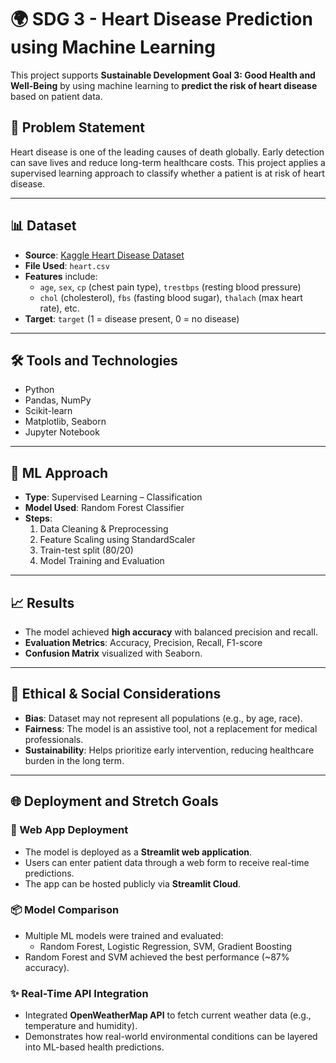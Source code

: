 # 🌍 SDG 3 - Heart Disease Prediction using Machine Learning

This project supports **Sustainable Development Goal 3: Good Health and Well-Being** by using machine learning to **predict the risk of heart disease** based on patient data.

## 🧠 Problem Statement

Heart disease is one of the leading causes of death globally. Early detection can save lives and reduce long-term healthcare costs. This project applies a supervised learning approach to classify whether a patient is at risk of heart disease.

---

## 📊 Dataset

- **Source**: [Kaggle Heart Disease Dataset](https://www.kaggle.com/)
- **File Used**: `heart.csv`
- **Features** include:
  - `age`, `sex`, `cp` (chest pain type), `trestbps` (resting blood pressure)
  - `chol` (cholesterol), `fbs` (fasting blood sugar), `thalach` (max heart rate), etc.
- **Target**: `target` (1 = disease present, 0 = no disease)

---

## 🛠️ Tools and Technologies

- Python
- Pandas, NumPy
- Scikit-learn
- Matplotlib, Seaborn
- Jupyter Notebook

---

## 🚀 ML Approach

- **Type**: Supervised Learning – Classification
- **Model Used**: Random Forest Classifier
- **Steps**:
  1. Data Cleaning & Preprocessing
  2. Feature Scaling using StandardScaler
  3. Train-test split (80/20)
  4. Model Training and Evaluation

---

## 📈 Results

- The model achieved **high accuracy** with balanced precision and recall.
- **Evaluation Metrics**: Accuracy, Precision, Recall, F1-score
- **Confusion Matrix** visualized with Seaborn.

---

## 🤖 Ethical & Social Considerations

- **Bias**: Dataset may not represent all populations (e.g., by age, race).
- **Fairness**: The model is an assistive tool, not a replacement for medical professionals.
- **Sustainability**: Helps prioritize early intervention, reducing healthcare burden in the long term.

---

## 🌐 Deployment and Stretch Goals

### 🚪 Web App Deployment
- The model is deployed as a **Streamlit web application**.
- Users can enter patient data through a web form to receive real-time predictions.
- The app can be hosted publicly via **Streamlit Cloud**.

### 📦 Model Comparison
- Multiple ML models were trained and evaluated:
  - Random Forest, Logistic Regression, SVM, Gradient Boosting
- Random Forest and SVM achieved the best performance (~87% accuracy).

### ✨ Real-Time API Integration
- Integrated **OpenWeatherMap API** to fetch current weather data (e.g., temperature and humidity).
- Demonstrates how real-world environmental conditions can be layered into ML-based health predictions.


